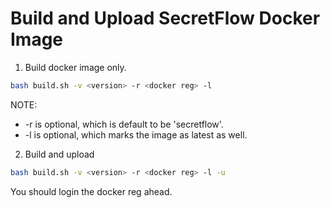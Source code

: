 # Build and Upload SecretFlow Docker Image

1. Build docker image only.

```bash
bash build.sh -v <version> -r <docker reg> -l
```

NOTE:  
- -r <docker reg> is optional, which is default to be 'secretflow'.
- -l is optional, which marks the image as latest as well.

2. Build and upload

```bash
bash build.sh -v <version> -r <docker reg> -l -u
```

You should login the docker reg ahead.
